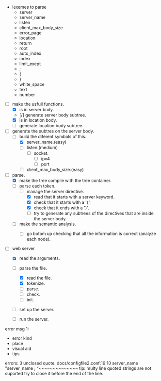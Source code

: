- lexemes to parse
	- server
	- server_name
	- listen
	- client_max_body_size
	- error_page
	- location
	- return
	- root
	- auto_index
	- index
	- limit_exept
	- ;
	- {
	- }
	- white_space
	- text
	- number

- [ ] make the usfull functions.
	- [x] is in server body.
	- [/] generate server body subtree.
	- [x] is in location body.
	- [ ] generate location body subtree.

- [ ] generate the subtres on the server body.
	- [ ] build the diferent symbols of this.
		- [x] server_name.(easy)
		- [ ] listen.(medium)
			- [ ] socket.
				- [ ] ipv4
				- [ ] port
		- [ ] client_max_body_size.(easy)

- [ ] parse.
	- [x] make the tree compile with the tree container.
	- [ ] parse each token.
		- [	] manage the server directive.
			- [x] read that it starts with a server keyword.
			- [x] check that it starts with a '{'.
			- [x] check that it ends with a '}'.
			- [ ] try to generate any subtrees of the directives that are inside the server body.
	- [ ] make the semantic analysis.
		- [ ] go botom up checking that all the information is correct (analyze each node).


- [ ] web server
	- [x] read the arguments.
	- [ ] parse the file.
		- [x] read the file.
		- [x] tokenize.
		- [ ] parse.
		- [ ] check.
		- [ ] init.
	- [ ] set up the server.
	- [ ] run the server.



error msg 1:
- error kind
- place
- visual aid
- tips










errors: 3
unclosed quote.
docs/configfile2.conf:16:10
	server_name "server_name ;
				^~~~~~~~~~~~~~~
tip: multy line quoted strings are not suported try to close it before the end of the line.







